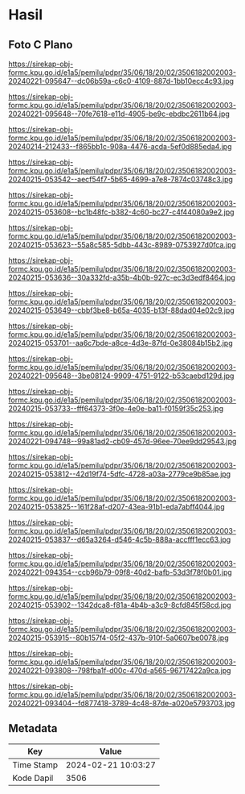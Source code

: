 # Hasil

## Foto C Plano

https://sirekap-obj-formc.kpu.go.id/e1a5/pemilu/pdpr/35/06/18/20/02/3506182002003-20240221-095647--dc06b59a-c6c0-4109-887d-1bb10ecc4c93.jpg

https://sirekap-obj-formc.kpu.go.id/e1a5/pemilu/pdpr/35/06/18/20/02/3506182002003-20240221-095648--70fe7618-e11d-4905-be9c-ebdbc2611b64.jpg

https://sirekap-obj-formc.kpu.go.id/e1a5/pemilu/pdpr/35/06/18/20/02/3506182002003-20240214-212433--f865bb1c-908a-4476-acda-5ef0d885eda4.jpg

https://sirekap-obj-formc.kpu.go.id/e1a5/pemilu/pdpr/35/06/18/20/02/3506182002003-20240215-053542--aecf54f7-5b65-4699-a7e8-7874c03748c3.jpg

https://sirekap-obj-formc.kpu.go.id/e1a5/pemilu/pdpr/35/06/18/20/02/3506182002003-20240215-053608--bc1b48fc-b382-4c60-bc27-c4f44080a9e2.jpg

https://sirekap-obj-formc.kpu.go.id/e1a5/pemilu/pdpr/35/06/18/20/02/3506182002003-20240215-053623--55a8c585-5dbb-443c-8989-0753927d0fca.jpg

https://sirekap-obj-formc.kpu.go.id/e1a5/pemilu/pdpr/35/06/18/20/02/3506182002003-20240215-053636--30a332fd-a35b-4b0b-927c-ec3d3edf8464.jpg

https://sirekap-obj-formc.kpu.go.id/e1a5/pemilu/pdpr/35/06/18/20/02/3506182002003-20240215-053649--cbbf3be8-b65a-4035-b13f-88dad04e02c9.jpg

https://sirekap-obj-formc.kpu.go.id/e1a5/pemilu/pdpr/35/06/18/20/02/3506182002003-20240215-053701--aa6c7bde-a8ce-4d3e-87fd-0e38084b15b2.jpg

https://sirekap-obj-formc.kpu.go.id/e1a5/pemilu/pdpr/35/06/18/20/02/3506182002003-20240221-095648--3be08124-9909-4751-9122-b53caebd129d.jpg

https://sirekap-obj-formc.kpu.go.id/e1a5/pemilu/pdpr/35/06/18/20/02/3506182002003-20240215-053733--fff64373-3f0e-4e0e-ba11-f0159f35c253.jpg

https://sirekap-obj-formc.kpu.go.id/e1a5/pemilu/pdpr/35/06/18/20/02/3506182002003-20240221-094748--99a81ad2-cb09-457d-96ee-70ee9dd29543.jpg

https://sirekap-obj-formc.kpu.go.id/e1a5/pemilu/pdpr/35/06/18/20/02/3506182002003-20240215-053812--42d19f74-5dfc-4728-a03a-2779ce9b85ae.jpg

https://sirekap-obj-formc.kpu.go.id/e1a5/pemilu/pdpr/35/06/18/20/02/3506182002003-20240215-053825--161f28af-d207-43ea-91b1-eda7abff4044.jpg

https://sirekap-obj-formc.kpu.go.id/e1a5/pemilu/pdpr/35/06/18/20/02/3506182002003-20240215-053837--d65a3264-d546-4c5b-888a-accfff1ecc63.jpg

https://sirekap-obj-formc.kpu.go.id/e1a5/pemilu/pdpr/35/06/18/20/02/3506182002003-20240221-094354--ccb96b79-09f8-40d2-bafb-53d3f78f0b01.jpg

https://sirekap-obj-formc.kpu.go.id/e1a5/pemilu/pdpr/35/06/18/20/02/3506182002003-20240215-053902--1342dca8-f81a-4b4b-a3c9-8cfd845f58cd.jpg

https://sirekap-obj-formc.kpu.go.id/e1a5/pemilu/pdpr/35/06/18/20/02/3506182002003-20240215-053915--80b157f4-05f2-437b-910f-5a0607be0078.jpg

https://sirekap-obj-formc.kpu.go.id/e1a5/pemilu/pdpr/35/06/18/20/02/3506182002003-20240221-093808--798fba1f-d00c-470d-a565-96717422a9ca.jpg

https://sirekap-obj-formc.kpu.go.id/e1a5/pemilu/pdpr/35/06/18/20/02/3506182002003-20240221-093404--fd877418-3789-4c48-87de-a020e5793703.jpg


## Metadata

| Key        | Value               |
| ---------- | ------------------- |
| Time Stamp | 2024-02-21 10:03:27 |
| Kode Dapil | 3506                |



